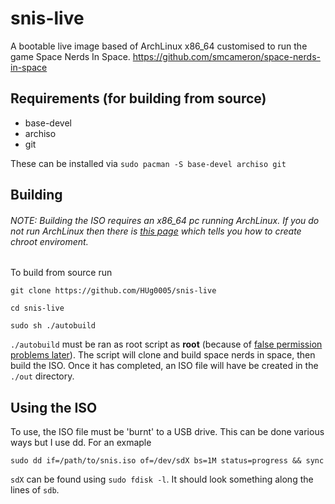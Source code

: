 # snis-live
A bootable live image based of ArchLinux x86_64 customised to run the game Space Nerds In Space.
https://github.com/smcameron/space-nerds-in-space

## Requirements (for building from source)
* base-devel
* archiso
* git

These can be installed via `sudo pacman -S base-devel archiso git`

## Building
###### NOTE: Building the ISO requires an x86_64 pc running ArchLinux. If you do not run ArchLinux then there is [this page](https://wiki.archlinux.org/index.php/Install_from_existing_Linux) which tells you how to create chroot enviroment.
To build from source run

`git clone https://github.com/HUg0005/snis-live`

`cd snis-live`

`sudo sh ./autobuild`

`./autobuild` must be ran as root script as **root** (because of [false permission problems later](https://wiki.archlinux.org/index.php/Archiso#Setup)). The script will clone and build space nerds in space, then build the ISO. Once it has completed, an ISO file will have be created in the `./out` directory.

## Using the ISO
To use, the ISO file must be 'burnt' to a USB drive. This can be done various ways but I use dd. For an exmaple

`sudo dd if=/path/to/snis.iso of=/dev/sdX bs=1M status=progress && sync`

`sdX` can be found using `sudo fdisk -l`. It should look something along the lines of `sdb`.
